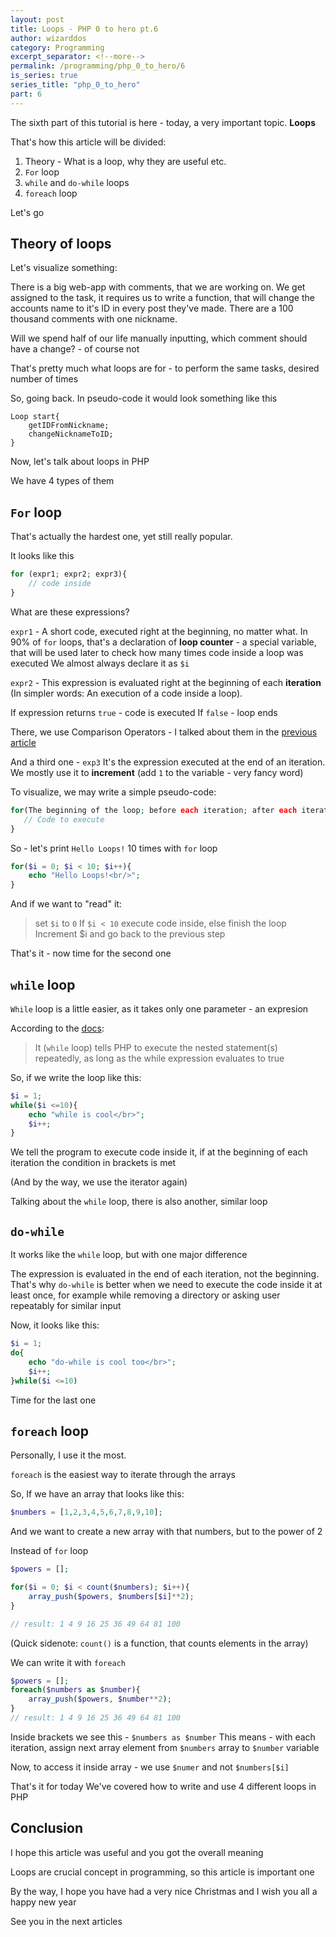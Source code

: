 ```yaml
---
layout: post
title: Loops - PHP 0 to hero pt.6
author: wizarddos
category: Programming
excerpt_separator: <!--more-->
permalink: /programming/php_0_to_hero/6
is_series: true
series_title: "php_0_to_hero"
part: 6
---
```



The sixth part of this tutorial is here - today, a very important topic. **Loops**

<!--more-->
That's how this article will be divided:

1. Theory - What is a loop, why they are useful etc.
2. `For` loop
3. `while` and `do-while` loops
4. `foreach` loop

Let's go

## Theory of loops

Let's visualize something:

There is a big web-app with comments, that we are working on. We get assigned to the task, it requires us to write a function, that will change the accounts name to it's ID in every post they've made. There are a 100 thousand comments with one nickname.

Will we spend half of our life manually inputting, which comment should have a change? - of course not

That's pretty much what loops are for - to perform the same tasks, desired number of times

So, going back. In pseudo-code it would look something like this
```
Loop start{
    getIDFromNickname;
    changeNicknameToID;
}
```

Now, let's talk about loops in PHP

We have 4 types of them

## `For` loop

That's actually the hardest one, yet still really popular. 

It looks like this
```php
for (expr1; expr2; expr3){
    // code inside
}
```
What are these expressions? 

`expr1` - A short code, executed right at the beginning, no matter what. 
In 90% of `for` loops, that's a declaration of **loop counter** - a special variable, that will be used later to check how many times code inside a loop was executed
We almost always declare it as `$i`

`expr2` - This expression is evaluated right at the beginning of each **iteration** (In simpler words: An execution of a code inside a loop). 

If expression returns `true` - code is executed
If `false` - loop ends

There, we use Comparison Operators - I talked about them in the [previous article](https://dev.to/wizarddos/php-0-to-hero-pt-5-math-in-php-2l3o)

And a third one - `exp3`
It's the expression executed at the end of an iteration.
We mostly use it to **increment** (add `1` to the variable - very fancy word)

To visualize, we may write a simple pseudo-code:
```php
for(The beginning of the loop; before each iteration; after each iteration){
   // Code to execute
}
```

So - let's print `Hello Loops!` 10 times with `for` loop

```php
for($i = 0; $i < 10; $i++){
    echo "Hello Loops!<br/>";
}
```
And if we want to "read" it:
> set `$i` to `0`
> If `$i < 10` execute code inside, else finish the loop
> Increment $i and go back to the previous step

That's it - now time for the second one

## `while` loop

`While` loop is a little easier, as it takes only one parameter - an expresion

According to the [docs](https://www.php.net/manual/en/control-structures.while.php):
> It (`while` loop) tells PHP to execute the nested statement(s) repeatedly, as long as the while expression evaluates to true

So, if we write the loop like this:
```php
$i = 1;
while($i <=10){
    echo "while is cool</br>";
    $i++;
}
```
We tell the program to execute code inside it, if at the beginning of each iteration the condition in brackets is met

(And by the way, we use the iterator again)


Talking about the `while` loop, there is also another, similar loop

## `do-while` 

It works like the `while` loop, but with one major difference

The expression is evaluated in the end of each iteration, not the beginning. That's why `do-while` is better when we need to execute the code inside it at least once, for example while removing a directory or asking user repeatably for similar input

Now, it looks like this:
```php
$i = 1;
do{
    echo "do-while is cool too</br>";
    $i++;
}while($i <=10)
```

Time for the last one

## `foreach` loop

Personally, I use it the most. 

`foreach` is the easiest way to iterate through the arrays

So, If we have an array that looks like this:
```php
$numbers = [1,2,3,4,5,6,7,8,9,10];
```

And we want to create a new array with that numbers, but to the power of 2

Instead of `for` loop
```php
$powers = [];

for($i = 0; $i < count($numbers); $i++){ 
    array_push($powers, $numbers[$i]**2);
}

// result: 1 4 9 16 25 36 49 64 81 100 
```
(Quick sidenote: `count()` is a function, that counts elements in the array)

We can write it with `foreach`

```php
$powers = [];
foreach($numbers as $number){
    array_push($powers, $number**2);
}
// result: 1 4 9 16 25 36 49 64 81 100 
```

Inside brackets we see this - `$numbers as $number`
This means - with each iteration, assign next array element from `$numbers` array to `$number` variable

Now, to access it inside array - we use `$numer` and not `$numbers[$i]`



That's it for today
We've covered how to write and use 4 different loops in PHP

## Conclusion

I hope this article was useful and you got the overall meaning 

Loops are crucial concept in programming, so this article is important one

By the way, I hope you have had a very nice Christmas and I wish you all a happy new year

See you in the next articles
